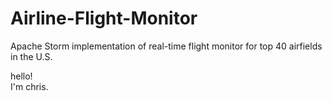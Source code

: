 # Airline-Flight-Monitor
Apache Storm implementation of real-time flight monitor for top 40 airfields in the U.S.


hello!
<br>
I'm chris.
